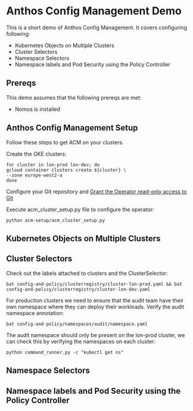 # Anthos Config Management Demo
This is a short demo of Anthos Config Management.  It covers configuring following:
* Kubernetes Objects on Multiple Clusters
* Cluster Selectors
* Namespace Selectors
* Namespace labels and Pod Security using the Policy Controller

## Prereqs
This demo assumes that the following prereqs are met:
* Nomos is installed

## Anthos Config Management Setup
Follow these steps to get ACM on your clusters.

Create the GKE clusters:
```
for cluster in lon-prod lon-dev; do
gcloud container clusters create ${cluster} \
--zone europe-west2-a
done
```
Configure your Git repository and [Grant the Operator read-only access to Git](https://cloud.google.com/anthos-config-management/docs/how-to/installing#git-creds-secret)

Execute acm_cluster_setup.py file to configure the operator: 
```
python acm-setup/acm_cluster_setup.py
```
## Kubernetes Objects on Multiple Clusters


## Cluster Selectors
Check out the labels attached to clusters and the ClusterSelector:
```
bat config-and-policy/clusterregistry/cluster-lon-prod.yaml && bat config-and-policy/clusterregistry/cluster-lon-dev.yaml
```

For production clusters we need to ensure that the audit team have their own namespace where they can deploy their workloads.
Verify the audit namespace annotation:
```
bat config-and-policy/namespaces/audit/namespace.yaml
```

The audit namespace should only be present on the lon-prod cluster, we can check this by verifying the namespaces on each cluster:

```
python command_runner.py -c "kubectl get ns"
```

## Namespace Selectors

## Namespace labels and Pod Security using the Policy Controller